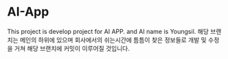 # AI-App
This project is develop project for AI APP. and AI name is Youngsil.
해당 브랜치는 메인의 하위에 있으며 회사에서의 쉬는시간에 틈틈이 찾은 정보들로 개발 및 수정을 거쳐 해당 브랜치에 커밋이 이루어질 것입니다.

